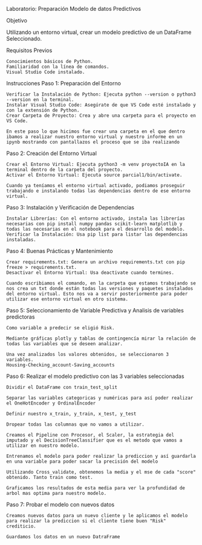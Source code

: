 Laboratorio: Preparación Modelo de datos Predictivos

Objetivo

Utilizando un entorno virtual, crear un modelo predictivo de un DataFrame Seleccionado.

Requisitos Previos

    Conocimientos básicos de Python.
    Familiaridad con la línea de comandos.
    Visual Studio Code instalado.

Instrucciones
Paso 1: Preparación del Entorno

    Verificar la Instalación de Python: Ejecuta python --version o python3 --version en la terminal.
    Instalar Visual Studio Code: Asegúrate de que VS Code esté instalado y con la extensión de Python.
    Crear Carpeta de Proyecto: Crea y abre una carpeta para el proyecto en VS Code.

    En este paso lo que hicimos fue crear una carpeta en el que dentro ibamos a realizar nuestro entorno virtual y nuestro informe en un ipynb mostrando con pantallazos el proceso que se iba realizando

Paso 2: Creación del Entorno Virtual

    Crear el Entorno Virtual: Ejecuta python3 -m venv proyectoIA en la terminal dentro de la carpeta del proyecto.
    Activar el Entorno Virtual: Ejecuta source parcial1/bin/activate.

    Cuando ya teníamos el entorno virtual activado, podiamos proseguir trabajando e instalando todas las dependencias dentro de ese entorno virtual.

Paso 3: Instalación y Verificación de Dependencias

    Instalar Librerías: Con el entorno activado, instala las librerías necesarias con pip install numpy pandas scikit-learn matplotlib y todas las necesarias en el notebook para el desarrollo del modelo.
    Verificar la Instalación: Usa pip list para listar las dependencias instaladas.


Paso 4: Buenas Prácticas y Mantenimiento

    Crear requirements.txt: Genera un archivo requirements.txt con pip freeze > requirements.txt.
    Desactivar el Entorno Virtual: Usa deactivate cuando termines.

    Cuando escribiamos el comando, en la carpeta que estamos trabajando se nos crea un txt donde están todas las versiones y paquetes instalados del entorno virtual. Esto nos va a servir posteriormente para poder utilizar ese entorno virtual en otro sistema.


Paso 5: Seleccionamiento de Variable Predictiva y Analisis de variables predictoras

    Como variable a predecir se eligió Risk.

    Mediante gráficas plotly y tablas de contingencía mirar la relación de todas las variables que se deseen analizar.

    Una vez analizados los valores obtenidos, se seleccionaron 3 variables.
    Housing-Checking_account-Saving_accounts


Paso 6: Realizar el modelo predictivo con las 3 variables seleccionadas

    Dividir el DataFrame con train_test_split

    Separar las variables categoricas y numéricas para así poder realizar el OneHotEncoder y OrdinalEncoder

    Definir nuestro x_train, y_train, x_test, y_test

    Dropear todas las columnas que no vamos a utilizar.

    Creamos el Pipeline con Procesor, el Scaler, la estrategia del imputado y el DecisionTreeClassifier que es el metodo que vamos a utilizar en nuestro modelo.

    Entrenamos el modelo para poder realizar la prediccion y así guardarla en una variable para poder sacar la precisión del modelo

    Utilizando Cross_validate, obtenemos la media y el mse de cada "score" obtenido. Tanto train como test.

    Graficamos los resultados de esta media para ver la profundidad de arbol mas optima para nuestro modelo.


Paso 7: Probar el modelo con nuevos datos

    Creamos nuevos datos para un nuevo cliente y le aplicamos el modelo para realizar la prediccion si el cliente tiene buen "Risk" crediticio.

    Guardamos los datos en un nuevo DatraFrame